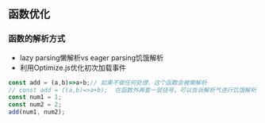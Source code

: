 ## 函数优化



### 函数的解析方式

- lazy parsing懒解析vs eager parsing饥饿解析
- 利用Optimize.js优化初次加载事件

```javascript
const add = (a,b)=>a+b;// 如果不做任何处理，这个函数会被懒解析
// const add = ((a,b)=>a+b);  在函数外再套一层括号，可以告诉解析气进行饥饿解析
const num1 = 1;
const num2 = 2;
add(num1, num2);
```


